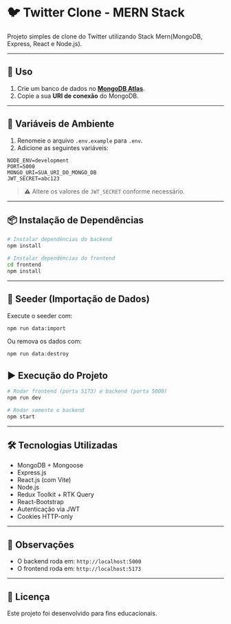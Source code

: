 # 🐦 Twitter Clone - MERN Stack

Projeto simples de clone do Twitter utilizando Stack Mern(MongoDB, Express, React e Node.js).

---

## 🚀 Uso

1. Crie um banco de dados no **[MongoDB Atlas](https://www.mongodb.com/atlas)**.  
2. Copie a sua **URI de conexão** do MongoDB.

---

## 🔐 Variáveis de Ambiente

1. Renomeie o arquivo `.env.example` para `.env`.  
2. Adicione as seguintes variáveis:

```env
NODE_ENV=development
PORT=5000
MONGO_URI=SUA_URI_DO_MONGO_DB
JWT_SECRET=abc123
```

> ⚠️ Altere os valores de `JWT_SECRET` conforme necessário.

---

## 📦 Instalação de Dependências

```bash
# Instalar dependências do backend
npm install

# Instalar dependências do frontend
cd frontend
npm install
```

---

## 🌱 Seeder (Importação de Dados)

Execute o seeder com:

```bash
npm run data:import
```

Ou remova os dados com:

```bash
npm run data:destroy
```

## ▶️ Execução do Projeto

```bash
# Rodar frontend (porta 5173) e backend (porta 5000)
npm run dev

# Rodar somente o backend
npm start
```

---

## 🛠️ Tecnologias Utilizadas

- MongoDB + Mongoose  
- Express.js  
- React.js (com Vite)  
- Node.js  
- Redux Toolkit + RTK Query  
- React-Bootstrap  
- Autenticação via JWT  
- Cookies HTTP-only  

---

## 📌 Observações

- O backend roda em: `http://localhost:5000`  
- O frontend roda em: `http://localhost:5173`

---

## 📄 Licença

Este projeto foi desenvolvido para fins educacionais.
